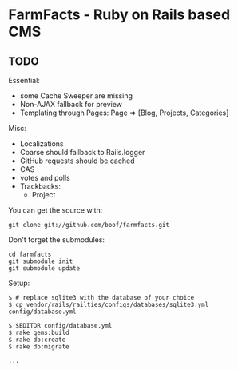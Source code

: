FarmFacts - Ruby on Rails based CMS
===================================

TODO
----

Essential:
* some Cache Sweeper are missing
* Non-AJAX fallback for preview
* Templating through Pages: Page => [Blog, Projects, Categories]

Misc:
* Localizations
* Coarse should fallback to Rails.logger
* GitHub requests should be cached
* CAS
* votes and polls
* Trackbacks:
  * Project

You can get the source with:

    git clone git://github.com/boof/farmfacts.git

Don't forget the submodules:

    cd farmfacts
    git submodule init
    git submodule update

Setup:

    $ # replace sqlite3 with the database of your choice
    $ cp vendor/rails/railties/configs/databases/sqlite3.yml config/database.yml

    $ $EDITOR config/database.yml
    $ rake gems:build
    $ rake db:create
    $ rake db:migrate

    ...
